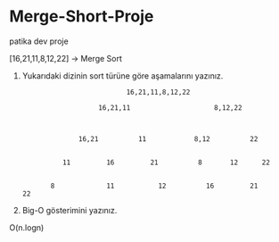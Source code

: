 # Merge-Short-Proje
patika dev proje



[16,21,11,8,12,22] -> Merge Sort

1) Yukarıdaki dizinin sort türüne göre aşamalarını yazınız.


                                 16,21,11,8,12,22

                          16,21,11                     8,12,22
                          
                          

                     16,21          11            8,12          22
                     
  
                 11         16         21          8       12      22
                 

              8             11           12          16         21       22



2) Big-O gösterimini yazınız. 

O(n.logn)
